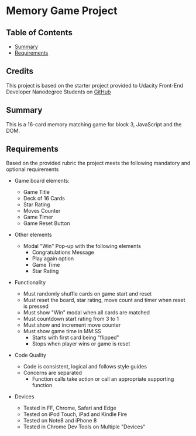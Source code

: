 # Memory Game Project

## Table of Contents

* [Summary](#summary)
* [Requirements](#requirements)

## Credits 
This project is based on the starter project provided to Udacity Front-End Developer Nanodegree Students on [GitHub](https://github.com/udacity/fend-project-memory-game)

## Summary
This is a 16-card memory matching game for block 3,  JavaScript and the DOM. 

## Requirements
Based on the provided rubric the project meets the following mandatory and optional requirements

* Game board elements:
    * Game Title 
    * Deck of 16 Cards
    * Star Rating
    * Moves Counter
    * Game Timer
    * Game Reset Button
    
* Other elements
    * Modal "Win" Pop-up with the following elements
        * Congratulations Message
        * Play again option
        * Game Time
        * Star Rating
         
* Functionality
    * Must randomly shuffle cards on game start and reset
    * Must reset the board, star rating, move count and timer when reset is pressed
    * Must show "Win" modal when all cards are matched
    * Must countdown start rating from 3 to 1
    * Must show and increment move counter
    * Must show game time in MM:SS 
        * Starts with first card being "flipped"
        * Stops when player wins or game is reset
        
* Code Quality
    * Code is consistent, logical and follows style guides
    * Concerns are separated
        * Function calls take action or call an appropriate supporting function 
        

* Devices
    * Tested in FF, Chrome, Safari and Edge
    * Tested on iPod Touch, iPad and Kindle Fire
    * Tested on Note8 and iPhone 8
    * Tested in Chrome Dev Tools on Multiple "Devices"





